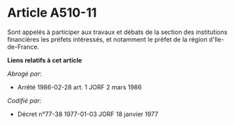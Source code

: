 # Article A510-11

Sont appelés à participer aux travaux et débats de la section des institutions financières les préfets intéressés, et
notamment le préfet de la région d'Ile-de-France.

**Liens relatifs à cet article**

_Abrogé par_:

  - Arrêté 1986-02-28 art. 1 JORF 2 mars 1986

_Codifié par_:

  - Décret n°77-38 1977-01-03 JORF 18 janvier 1977
